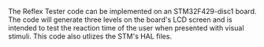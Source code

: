 The Reflex Tester code can be implemented on an STM32F429-disc1 board. The code will generate three levels on the board's LCD screen and is intended to test the reaction time of the user when presented with visual stimuli. This code also utlizes the STM's HAL files.
